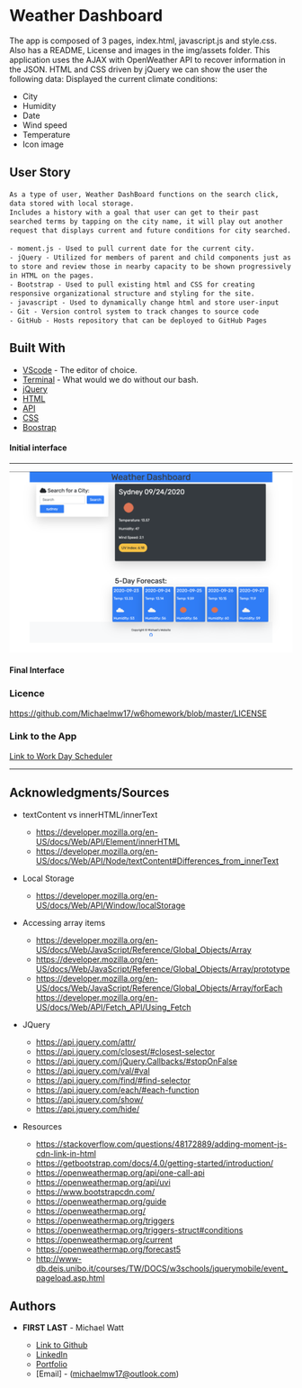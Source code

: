 # Weather Dashboard

The app is composed of 3 pages, index.html, javascript.js and style.css. Also has a README, License and images in the img/assets folder.
This application uses the AJAX with OpenWeather API to recover information in the JSON. HTML and CSS driven by jQuery we can show the user the following data: 
Displayed the current climate conditions:
- City
- Humidity
- Date
- Wind speed
- Temperature
- Icon image

## User Story

    As a type of user, Weather DashBoard functions on the search click, data stored with local storage.
    Includes a history with a goal that user can get to their past searched terms by tapping on the city name, it will play out another request that displays current and future conditions for city searched.

    - moment.js - Used to pull current date for the current city.
    - jQuery - Utilized for members of parent and child components just as to store and review those in nearby capacity to be shown progressively in HTML on the pages.
    - Bootstrap - Used to pull existing html and CSS for creating responsive organizational structure and styling for the site.
    - javascript - Used to dynamically change html and store user-input
    - Git - Version control system to track changes to source code
    - GitHub - Hosts repository that can be deployed to GitHub Pages

## Built With

- [VScode](https://code.visualstudio.com/) - The editor of choice.
- [Terminal](https:///) - What would we do without our bash.
- [jQuery](https://api.jquery.com/)
- [HTML](https://developer.mozilla.org/en-US/docs/Web/HTML)
- [API](https://openweathermap.org/api)
- [CSS](https://developer.mozilla.org/en-US/docs/Web/CSS)
- [Boostrap](https://getbootstrap.com/)

#### Initial interface

<hr>

<img src="./img/w6homework.png">

#### Final Interface

### Licence

https://github.com/Michaelmw17/w6homework/blob/master/LICENSE

### Link to the App

<a href="https://michaelmw17.github.io/w6homework/">Link to Work Day Scheduler</a>

<hr>

## Acknowledgments/Sources

- textContent vs innerHTML/innerText

  - https://developer.mozilla.org/en-US/docs/Web/API/Element/innerHTML
  - https://developer.mozilla.org/en-US/docs/Web/API/Node/textContent#Differences_from_innerText

- Local Storage

  - https://developer.mozilla.org/en-US/docs/Web/API/Window/localStorage

- Accessing array items

  - https://developer.mozilla.org/en-US/docs/Web/JavaScript/Reference/Global_Objects/Array
  - https://developer.mozilla.org/en-US/docs/Web/JavaScript/Reference/Global_Objects/Array/prototype
  - https://developer.mozilla.org/en-US/docs/Web/JavaScript/Reference/Global_Objects/Array/forEach
    https://developer.mozilla.org/en-US/docs/Web/API/Fetch_API/Using_Fetch

- JQuery

  - https://api.jquery.com/attr/
  - https://api.jquery.com/closest/#closest-selector
  - https://api.jquery.com/jQuery.Callbacks/#stopOnFalse
  - https://api.jquery.com/val/#val
  - https://api.jquery.com/find/#find-selector
  - https://api.jquery.com/each/#each-function
  - https://api.jquery.com/show/
  - https://api.jquery.com/hide/

- Resources

  - https://stackoverflow.com/questions/48172889/adding-moment-js-cdn-link-in-html
  - https://getbootstrap.com/docs/4.0/getting-started/introduction/
  - https://openweathermap.org/api/one-call-api
  - https://openweathermap.org/api/uvi
  - https://www.bootstrapcdn.com/
  - https://openweathermap.org/guide
  - https://openweathermap.org/
  - https://openweathermap.org/triggers
  - https://openweathermap.org/triggers-struct#conditions
  - https://openweathermap.org/current
  - https://openweathermap.org/forecast5
  - http://www-db.deis.unibo.it/courses/TW/DOCS/w3schools/jquerymobile/event_pageload.asp.html

## Authors

- **FIRST LAST** -
  Michael Watt

  - [Link to Github](https://github.com/Michaelmw17)
  - [LinkedIn](https://www.linkedin.com/in/michael-watt-6a76961b3/)
  - [Portfolio](http://michaelmw17.github.io/)
  - [Email] - (michaelmw17@outlook.com)
